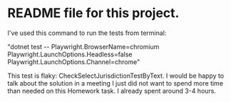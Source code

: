 # README file for this project.

I've used this command to run the tests from terminal: 

"dotnet test -- Playwright.BrowserName=chromium Playwright.LaunchOptions.Headless=false Playwright.LaunchOptions.Channel=chrome"

This test is flaky: CheckSelectJurisdictionTestByText. I would be happy to talk about the solution in a meeting I just did not want to spend more time than needed on this Homework task. I already spent around 3-4 hours. 

